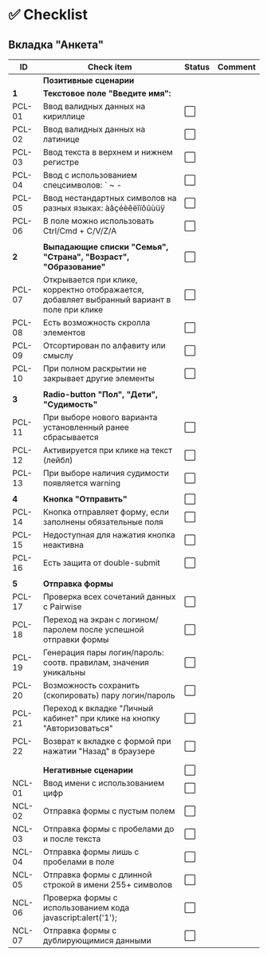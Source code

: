 # ✅ Checklist

## Вкладка "Анкета"

| ID  | Check item                          | Status | Comment |
|-----|--------------------------------------|--------|--------|
|  | **Позитивные сценарии**            |     |       |
| **1** | **Текстовое поле "Введите имя":**          |      |       |
| PCL-01 | Ввод валидных данных на кириллице  | ⬜️     |       |
| PCL-02 | Ввод валидных данных на латинице   | ⬜️     |       |
| PCL-03 | Ввод текста в верхнем и нижнем регистре  | ⬜️     |       |
| PCL-04 | Ввод с использованием спецсимволов: ` ~ - | ⬜️     |       |
| PCL-05 | Ввод нестандартных символов на разных языках: àâçéèêëîïôûùüÿ                            | ⬜️     |       |
| PCL-06 | В поле можно использовать Ctrl/Cmd + C/V/Z/A | ⬜️     |       |
|  |          |     |       |
| **2** | **Выпадающие списки "Семья", "Страна", "Возраст", "Образование"**          | ⬜️     |       |
| PCL-07 | Открывается при клике, корректно отображается, добавляет выбранный вариант в поле при клике          | ⬜️     |       |
| PCL-08 | Есть возможность скролла элементов          | ⬜️     |       |
| PCL-09 | Отсортирован по алфавиту или смыслу          | ⬜️     |       |
| PCL-10 | При полном раскрытии не закрывает другие элементы          | ⬜️     |       |
|  |           |      |       |
| **3** | **Radio-button "Пол", "Дети", "Судимость"**   |      |       |
| PCL-11 | При выборе нового варианта установленный ранее сбрасывается          | ⬜️     |       |
| PCL-12 | Активируется при клике на текст (лейбл)          | ⬜️     |       |
| PCL-13 | При выборе наличия судимости появляется warning          | ⬜️     |       |
|  |         |      |       |
| **4** | **Кнопка "Отправить"**          | ⬜️     |       |
| PCL-14 | Кнопка отправляет форму, если заполнены обязательные поля          | ⬜️     |       |
| PCL-15 | Недоступная для нажатия кнопка неактивна          | ⬜️     |       |
| PCL-16 | Есть защита от double-submit           | ⬜️     |       |
|  |       |    |       |
| **5** | **Отправка формы**           |     |       |
| PCL-17 | Проверка всех сочетаний данных с Pairwise   | ⬜️     |       |
| PCL-18 | Переход на экран с логином/паролем после успешной отправки формы          | ⬜️     |       |
| PCL-19 | Генерация пары логин/пароль: соотв. правилам, значения уникальны          | ⬜️     |       |
| PCL-20 | Возможность сохранить (скопировать) пару логин/пароль          | ⬜️     |       |
| PCL-21 | Переход к вкладке "Личный кабинет" при клике на кнопку "Авторизоваться"          | ⬜️     |       |
| PCL-22 | Возврат к вкладке с формой при нажатии "Назад" в браузере          | ⬜️     |       |
|  |           |     |       |
|  |          |     |       |
|  | **Негативные сценарии**          | ⬜️     |       |
| NCL-01 | Ввод имени с использованием цифр           | ⬜️     |       |
| NCL-02 | Отправка формы с пустым полем          | ⬜️     |       |
| NCL-03 | Отправка формы с пробелами до и после текста          | ⬜️     |       |
| NCL-04 | Отправка формы лишь с пробелами в поле          | ⬜️     |       |
| NCL-05 | Отправка формы с длинной строкой в имени 255+ символов           | ⬜️     |       |
| NCL-06 | Проверка формы с использованием кода javascript:alert('1');          | ⬜️     |       |
| NCL-07 | Отправка формы с дублирующимися данными          | ⬜️     |       |